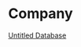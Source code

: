 # Company

[Untitled Database](Company%20f68d895833614fb98537efaf9ff7fc51/Untitled%20Database%20df4bb611f03946cea2a385f378b15234.csv)